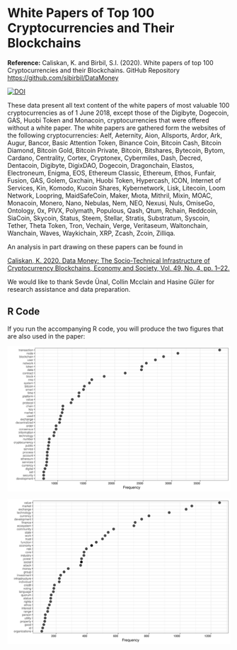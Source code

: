 # White Papers of Top 100 Cryptocurrencies and Their Blockchains

**Reference:** Caliskan, K. and Birbil, S.I. (2020). White papers of
top 100 Cryptocurrencies and their Blockchains. GitHub Repository
https://github.com/sibirbil/DataMoney

[![DOI](https://zenodo.org/badge/295166954.svg)](https://zenodo.org/badge/latestdoi/295166954)

These data present all text content of the white papers of most
valuable 100 cryptocurrencies as of 1 June 2018, except those of the
Digibyte, Dogecoin, GAS, Huobi Token and Monacoin, cryptocurrencies
that were offered without a white paper. The white papers are gathered
form the websites of the following cryptocurrencies: Aelf, Aeternity,
Aion, Allsports, Ardor, Ark, Augur, Bancor, Basic Attention Token,
Binance Coin, Bitcoin Cash, Bitcoin Diamond, Bitcoin Gold, Bitcoin
Private, Bitcoin, Bitshares, Bytecoin, Bytom, Cardano, Centrality,
Cortex, Cryptonex, Cybermiles, Dash, Decred, Dentacoin, Digibyte,
DigixDAO, Dogecoin, Dragonchain, Elastos, Electroneum, Enigma, EOS,
Ethereum Classic, Ethereum, Ethos, Funfair, Fusion, GAS, Golem,
Gxchain, Huobi Token, Hypercash, ICON, Internet of Services, Kin,
Komodo, Kucoin Shares, Kybernetwork, Lisk, Litecoin, Loom Network,
Loopring, MaidSafeCoin, Maker, Mıota, Mithril, Mixin, MOAC, Monacoin,
Monero, Nano, Nebulas, Nem, NEO, Nexusi, Nuls, OmiseGo, Ontology, 0x,
PIVX, Polymath, Populous, Qash, Qtum, Rchain, Reddcoin, SiaCoin,
Skycoin, Status, Steem, Stellar, Stratis, Substratum, Syscoin, Tether,
Theta Token, Tron, Vechain, Verge, Veritaseum, Waltonchain, Wanchain,
Waves, Waykichain, XRP, Zcash, Zcoin, Zilliqa.

An analysis in part drawing on these papers can be found in

[Caliskan, K. 2020.  Data Money: The Socio-Technical Infrastructure of
Cryptocurrency Blockchains, Economy and Society, Vol. 49, No. 4,
pp. 1–22.](https://papers.ssrn.com/sol3/papers.cfm?abstract_id=3372015)

We would like to thank Sevde Ünal, Collin Mcclain and Hasine Güler for
research assistance and data preparation.

## R Code

If you run the accompanying R code, you will produce the two figures
that are also used in the paper:

![terms](img/term_frequencies_wp.png)

![socialterms](img/social_science_term_frequencies_wp.png)


